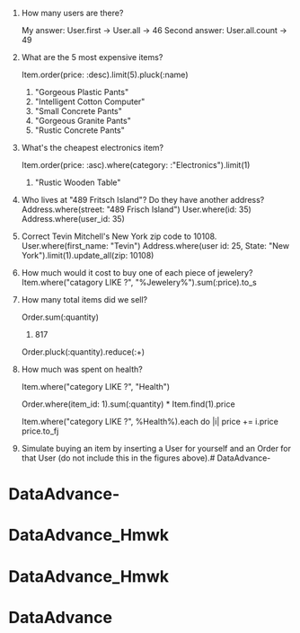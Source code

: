 1. How many users are there?

	My answer: User.first -> User.all -> 46
  Second answer: User.all.count -> 49



2. What are the 5 most expensive items?
   
   Item.order(price: :desc).limit(5).pluck(:name)

   1. "Gorgeous Plastic Pants"
   2. "Intelligent Cotton Computer"
   3. "Small Concrete Pants"
   4. "Gorgeous Granite Pants"
   5. "Rustic Concrete Pants"


3. What's the cheapest electronics item?

   Item.order(price: :asc).where(category: :"Electronics").limit(1)

   1. "Rustic Wooden Table"


4. Who lives at "489 Fritsch Island"? Do they have another address?
   Address.where(street: "489 Frisch Island")
   User.where(id: 35)
   Address.where(user_id: 35)


5. Correct Tevin Mitchell's New York zip code to 10108.
   User.where(first_name: "Tevin")
   Address.where(user id: 25, State: "New York").limit(1).update_all(zip: 10108)


6. How much would it cost to buy one of each piece of jewelery?
   Item.where("catagory LIKE ?", "%Jewelery%").sum(:price).to_s


7. How many total items did we sell?

    Order.sum(:quantity)

    1. 817

    Order.pluck(:quantity).reduce(:+)


8. How much was spent on health?

   Item.where("category LIKE ?", "Health")

   Order.where(item_id: 1).sum(:quantity) * Item.find(1).price

   Item.where("category LIKE ?", %Health%).each do |i|
   price += i.price
   price.to_fj


9. Simulate buying an item by inserting a User for yourself and an Order for that User (do not include this in the figures above).# DataAdvance-
# DataAdvance-
# DataAdvance_Hmwk
# DataAdvance_Hmwk
# DataAdvance

